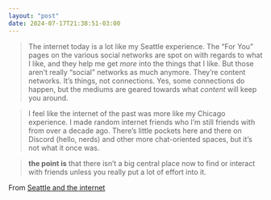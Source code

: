 ```yaml
---
layout: "post"
date: 2024-07-17T21:38:51-03:00
---
```


> The internet today is a lot like my Seattle experience. The “For You” pages on the various social networks are spot on with regards to what I like, and they help me get *more* into the things that I like. But those aren’t really “social” networks as much anymore. They’re content networks. It’s things, not connections. Yes, some connections do happen, but the mediums are geared towards what *content* will keep you around.

> I feel like the internet of the past was more like my Chicago experience. I made random internet friends who I’m still friends with from over a decade ago. There’s little pockets here and there on Discord (hello, nerds) and other more chat-oriented spaces, but it’s not what it once was.

> **the point is** that there isn’t a big central place now to find or interact with friends unless you really put a lot of effort into it.


From [Seattle and the internet](https://cassidoo.co/post/seattle-internet/)
